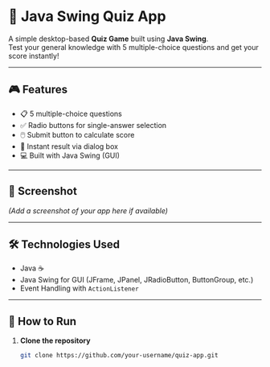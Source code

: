 # 🧠 Java Swing Quiz App

A simple desktop-based **Quiz Game** built using **Java Swing**.  
Test your general knowledge with 5 multiple-choice questions and get your score instantly!

---

## 🎮 Features

- 📋 5 multiple-choice questions
- ✅ Radio buttons for single-answer selection
- 🖱️ Submit button to calculate score
- 💯 Instant result via dialog box
- 💻 Built with Java Swing (GUI)

---

## 📸 Screenshot
*(Add a screenshot of your app here if available)*

---

## 🛠️ Technologies Used

- Java ☕
- Java Swing for GUI (JFrame, JPanel, JRadioButton, ButtonGroup, etc.)
- Event Handling with `ActionListener`

---

## 🚀 How to Run

1. **Clone the repository**
   ```bash
   git clone https://github.com/your-username/quiz-app.git
